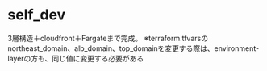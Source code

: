 # self_dev

3層構造＋cloudfront＋Fargateまで完成。
※terraform.tfvarsのnortheast_domain、alb_domain、top_domainを変更する際は、environment-layerの方も、同じ値に変更する必要がある
